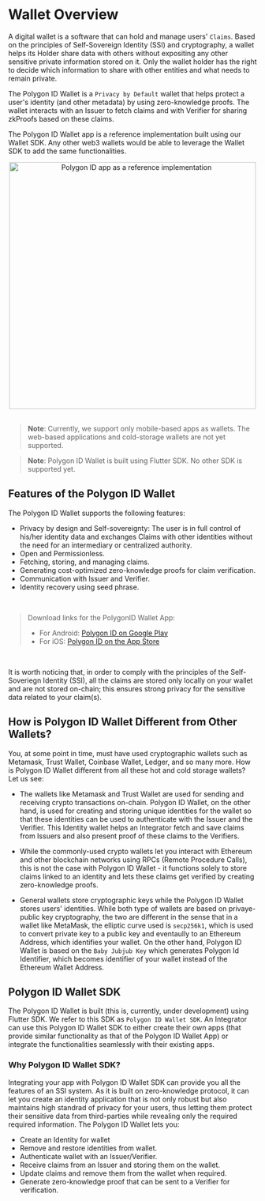 # Wallet Overview

A digital wallet is a software that can hold and manage users' `Claims`. Based on the principles of Self-Sovereign Identity (SSI) and cryptography, a wallet helps its Holder share data with others without expositing any other sensitive private information stored on it. Only the wallet holder has the right to decide which information to share with other entities and what needs to remain private. 

The Polygon ID Wallet is a `Privacy by Default` wallet that helps protect a user's identity (and other metadata) by using zero-knowledge proofs. The wallet interacts with an Issuer to fetch claims and with Verifier for sharing zkProofs based on these claims.

The Polygon ID Wallet app is a reference implementation built using our Wallet SDK. Any other web3 wallets would be able to leverage the Wallet SDK to add the same functionalities. 

<div align="center">
<img src="../../imgs/polygon-id-reference-app.png" alt="Polygon ID app as a reference implementation" width="500" align="center" />
</div>
<br>

>**Note**: Currently, we support only mobile-based apps as wallets. The web-based applications and cold-storage wallets are not yet supported. 

>**Note**: Polygon ID Wallet is built using Flutter SDK. No other SDK is supported yet. 

## Features of the Polygon ID Wallet

The Polygon ID Wallet supports the following features:

- Privacy by design and Self-sovereignty: The user is in full control of his/her identity data and exchanges Claims with other identities without the need for an intermediary or centralized authority. 
- Open and Permissionless. 
- Fetching, storing, and managing claims.
- Generating cost-optimized zero-knowledge proofs for claim verification.
- Communication with Issuer and Verifier.
- Identity recovery using seed phrase.

<br>

> Download links for the PolygonID Wallet App:
> - For Android: <a href="https://play.google.com/store/apps/details?id=com.polygonid.wallet" target="_blank">Polygon ID on Google Play</a>
> - For iOS: <a href="https://apps.apple.com/us/app/polygon-id/id1629870183" target="_blank">Polygon ID on the App Store</a>

<br>

It is worth noticing that, in order to comply with the principles of the Self-Soveriegn Identity (SSI), all the claims are stored only locally on your wallet and are not stored on-chain; this ensures strong privacy for the sensitive data related to your claim(s). 
 

## How is Polygon ID Wallet Different from Other Wallets?

You, at some point in time, must have used cryptographic wallets such as Metamask, Trust Wallet, Coinbase Wallet, Ledger, and so many more. How is Polygon ID Wallet different from all these hot and cold storage wallets? Let us see:

- The wallets like Metamask and Trust Wallet are used for sending and receiving crypto transactions on-chain. Polygon ID Wallet, on the other hand, is used for creating and storing unique identities for the wallet so that these identities can be used to authenticate with the Issuer and the Verifier. This Identity wallet helps an Integrator fetch and save claims from Issuers and also present proof of these claims to the Verifiers. 

- While the commonly-used crypto wallets let you interact with Ethereum and other blockchain networks using RPCs (Remote Procedure Calls), this is not the case with Polygon ID Wallet - it functions solely to store claims linked to an identity and lets these claims get verified by creating zero-knowledge proofs. 

- General wallets store cryptographic keys while the Polygon ID Wallet stores users' identities. While both type of wallets are based on privaye-public key cryptography, the two are different in the sense that in a wallet like MetaMask, the elliptic curve used is `secp256k1`, which is used to convert private key to a public key and eventaully to an Ethereum Address, which identifies your wallet. On the other hand, Polygon ID Wallet is based on the `Baby Jubjub Key` which generates Polygon Id Identifier, which becomes identifier of your wallet instead of the Ethereum Wallet Address. 

## Polygon ID Wallet SDK

The Polygon ID Wallet is built (this is, currently, under development) using Flutter SDK. We refer to this SDK as `Polygon ID Wallet SDK`. An Integrator can use this Polygon ID Wallet SDK to either create their own apps (that provide similar functionality as that of the Polygon ID Wallet App) or integrate the functionalities seamlessly with their existing apps. 

### Why Polygon ID Wallet SDK?

Integrating your app with Polygon ID Wallet SDK can provide you all the features of an SSI system. As it is built on zero-knowledge protocol, it can let you create an identity application that is not only robust but also maintains high standrad of privacy for your users, thus letting them protect their sensitive data from third-parties while revealing only the required required information. The Polygon ID Wallet lets you:

- Create an Identity for wallet
- Remove and restore identities from wallet.
- Authenticate wallet with an Issuer/Verifier.
- Receive claims from an Issuer and storing them on the wallet.
- Update claims and remove them from the wallet when required.
- Generate zero-knowledge proof that can be sent to a Verifier for verification. 


